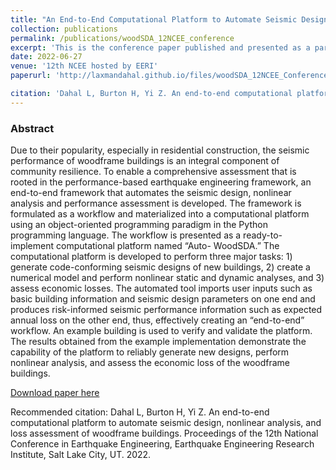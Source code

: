 ```yaml
---
title: "An End-to-End Computational Platform to Automate Seismic Design, Nonlinear Analysis, and Loss Assessment of Woodframe Buildings"
collection: publications
permalink: /publications/woodSDA_12NCEE_conference
excerpt: 'This is the conference paper published and presented as a part of the 12th National Conference in Earthquake Engineering (NCEE) hosted by Earthquake Engineering Research Institute (EERI) in Salt Lake city, Utah from 27 June - July 1 2022. This is the first publicly published documentation of the end-to-end workflow to automate the several steps involved in probabilistic performance-based earthquake engineering'
date: 2022-06-27
venue: '12th NCEE hosted by EERI'
paperurl: 'http://laxmandahal.github.io/files/woodSDA_12NCEE_Conference_Paper.pdf'

citation: 'Dahal L, Burton H, Yi Z. An end-to-end computational platform to automate seismic design, nonlinear analysis, and loss assessment of woodframe buildings. Proceedings of the 12th National Conference in Earthquake Engineering, Earthquake Engineering Research Institute, Salt Lake City, UT. 2022.'
---
```



### Abstract
Due to their popularity, especially in residential construction, the seismic performance of woodframe buildings is an integral component of community resilience. To enable a comprehensive assessment that is rooted in the performance-based earthquake engineering framework, an end-to-end framework that automates the seismic design, nonlinear analysis and performance assessment is developed. The framework is formulated as a workflow and materialized into a computational platform using an object-oriented programming paradigm in the Python programming language. The workflow is presented as a ready-to-implement computational platform named “Auto- WoodSDA.” The computational platform is developed to perform three major tasks: 1) generate code-conforming seismic designs of new buildings, 2) create a numerical model and perform nonlinear static and dynamic analyses, and 3) assess economic losses. The automated tool imports user inputs such as basic building information and seismic design parameters on one end and produces risk-informed seismic performance information such as expected annual loss on the other end, thus, effectively creating an “end-to-end” workflow. An example building is used to verify and validate the platform. The results obtained from the example implementation demonstrate the capability of the platform to reliably generate new designs, perform nonlinear analysis, and assess the economic loss of the woodframe buildings.

[Download paper here](http://laxmandahal.github.io/files/woodSDA_12NCEE_Conference_Paper.pdf)

Recommended citation: Dahal L, Burton H, Yi Z. An end-to-end computational platform to automate seismic design, nonlinear analysis, and loss assessment of woodframe buildings. Proceedings of the 12th National Conference in Earthquake Engineering, Earthquake Engineering Research Institute, Salt Lake City, UT. 2022.